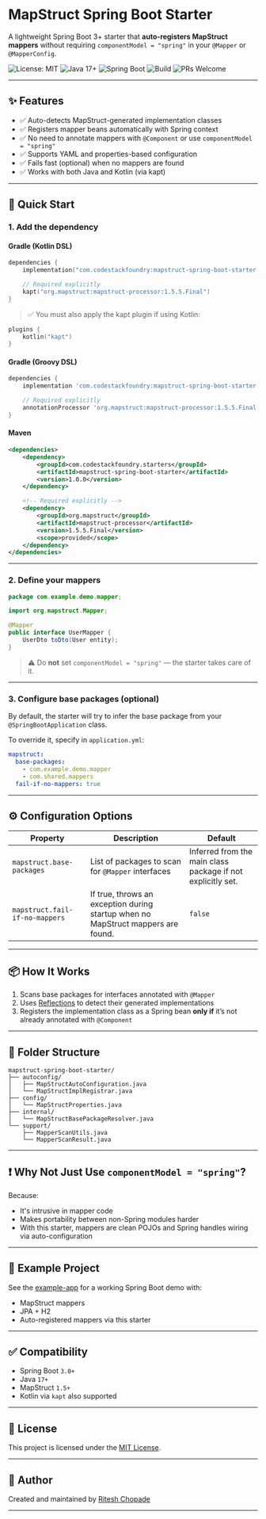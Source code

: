# MapStruct Spring Boot Starter

A lightweight Spring Boot 3+ starter that **auto-registers MapStruct mappers** without requiring `componentModel = "spring"` in your `@Mapper` or `@MapperConfig`.

![License: MIT](https://img.shields.io/badge/License-MIT-yellow.svg)
![Java 17+](https://img.shields.io/badge/java-17+-blue.svg)
![Spring Boot](https://img.shields.io/badge/Spring%20Boot-3.x-brightgreen.svg)
![Build](https://github.com/codestackfoundry/spring-boot-starters/actions/workflows/gradle.yml/badge.svg)
![PRs Welcome](https://img.shields.io/badge/PRs-welcome-brightgreen.svg)

---

## ✨ Features

- ✅ Auto-detects MapStruct-generated implementation classes
- ✅ Registers mapper beans automatically with Spring context
- ✅ No need to annotate mappers with `@Component` or use `componentModel = "spring"`
- ✅ Supports YAML and properties-based configuration
- ✅ Fails fast (optional) when no mappers are found
- ✅ Works with both Java and Kotlin (via kapt)

---

## 🚀 Quick Start

### 1. Add the dependency

#### Gradle (Kotlin DSL)

```kotlin
dependencies {
    implementation("com.codestackfoundry:mapstruct-spring-boot-starter:0.0.1-SNAPSHOT")

    // Required explicitly
    kapt("org.mapstruct:mapstruct-processor:1.5.5.Final")
}
```

> ✅ You must also apply the kapt plugin if using Kotlin:
```kotlin
plugins {
    kotlin("kapt")
}
```

#### Gradle (Groovy DSL)

```groovy
dependencies {
    implementation 'com.codestackfoundry:mapstruct-spring-boot-starter:0.0.1-SNAPSHOT'

    // Required explicitly
    annotationProcessor 'org.mapstruct:mapstruct-processor:1.5.5.Final'
}
```

#### Maven

```xml
<dependencies>
    <dependency>
        <groupId>com.codestackfoundry.starters</groupId>
        <artifactId>mapstruct-spring-boot-starter</artifactId>
        <version>1.0.0</version>
    </dependency>

    <!-- Required explicitly -->
    <dependency>
        <groupId>org.mapstruct</groupId>
        <artifactId>mapstruct-processor</artifactId>
        <version>1.5.5.Final</version>
        <scope>provided</scope>
    </dependency>
</dependencies>
```

---

### 2. Define your mappers

```java
package com.example.demo.mapper;

import org.mapstruct.Mapper;

@Mapper
public interface UserMapper {
    UserDto toDto(User entity);
}
```

> ⚠️ Do **not** set `componentModel = "spring"` — the starter takes care of it.

---

### 3. Configure base packages (optional)

By default, the starter will try to infer the base package from your `@SpringBootApplication` class.

To override it, specify in `application.yml`:

```yaml
mapstruct:
  base-packages:
    - com.example.demo.mapper
    - com.shared.mappers
  fail-if-no-mappers: true
```

---

## ⚙️ Configuration Options

| Property                     | Description                                                                      | Default                      |
|-----------------------------|----------------------------------------------------------------------------------|------------------------------|
| `mapstruct.base-packages`   | List of packages to scan for `@Mapper` interfaces                                | Inferred from the main class package if not explicitly set.     |
| `mapstruct.fail-if-no-mappers` | If true, throws an exception during startup when no MapStruct mappers are found. | `false`                      |

---

## 📦 How It Works

1. Scans base packages for interfaces annotated with `@Mapper`
2. Uses [Reflections](https://github.com/ronmamo/reflections) to detect their generated implementations
3. Registers the implementation class as a Spring bean **only if** it’s not already annotated with `@Component`

---

## 📁 Folder Structure

```
mapstruct-spring-boot-starter/
├── autoconfig/
│   ├── MapStructAutoConfiguration.java
│   └── MapStructImplRegistrar.java
├── config/
│   └── MapStructProperties.java
├── internal/
│   └── MapStructBasePackageResolver.java
└── support/
    ├── MapperScanUtils.java
    └── MapperScanResult.java
```

---

## ❗ Why Not Just Use `componentModel = "spring"`?

Because:
- It's intrusive in mapper code
- Makes portability between non-Spring modules harder
- With this starter, mappers are clean POJOs and Spring handles wiring via auto-configuration

---

## 🧪 Example Project

See the [example-app](./example-app/) for a working Spring Boot demo with:
- MapStruct mappers
- JPA + H2
- Auto-registered mappers via this starter

---

## ✅ Compatibility

- Spring Boot `3.0+`
- Java `17+`
- MapStruct `1.5+`
- Kotlin via `kapt` also supported

---

## 📄 License

This project is licensed under the [MIT License](LICENSE).

---

## 👤 Author

Created and maintained by [Ritesh Chopade](https://github.com/codeswithritesh)

---